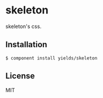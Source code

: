 # skeleton

  skeleton's css.

## Installation

    $ component install yields/skeleton   

## License

  MIT
